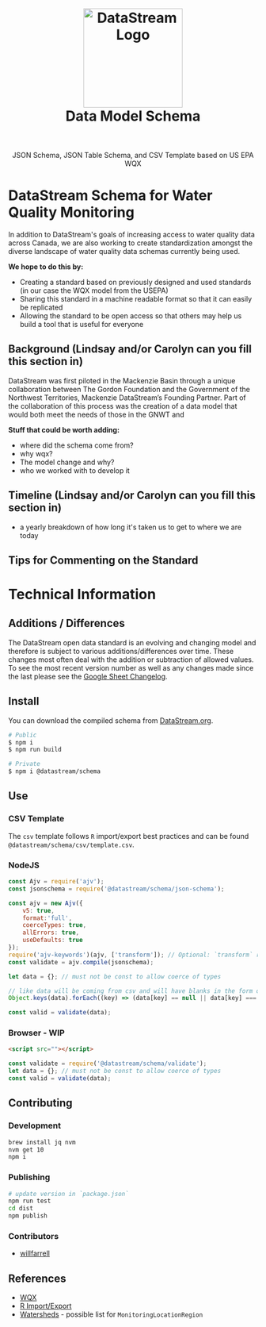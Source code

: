 <h1 align="center">
  <img src="https://raw.githubusercontent.com/gordonfn/datastream-schema/master/docs/images/datastream.svg?token=AAIL2PBZU46OCA3XH2SPQBS5VNRQW" alt="DataStream Logo" width="200">
  <br/>
  Data Model Schema
  <br/>
  <br/>
</h1>

<p align="center">JSON Schema, JSON Table Schema, and CSV Template based on US EPA WQX</p>

<p align="center">
  <!--<a href="https://github.com/gordonfn/datastream-wqx"><img src="https://img.shields.io/github/stars/gordonfn/datastream-wqx.svg?style=social&label=Stars" alt="Stars" /></a>-->
  <!--<a href="https://www.npmjs.com/package/datastream-wqx"><img src="https://img.shields.io/npm/v/datastream-wqx.svg" alt="npm version"></a>-->
  <!--<a href="https://www.npmjs.com/package/datastream-wqx"><img src="https://img.shields.io/npm/dm/datastream-wqx.svg" alt="npm downloads"></a>-->
  <!--<a href="https://www.npmjs.com/package/datastream-wqx"><img src="https://img.shields.io/npm/l/datastream-wqx.svg" alt="npm license" /></a>-->
</p>

# DataStream Schema for Water Quality Monitoring
In addition to DataStream's goals of increasing access to water quality data across Canada, we are also working to create standardization amongst the diverse landscape of water quality data schemas currently being used. 

**We hope to do this by:**
* Creating a standard based on previously designed and used standards (in our case the WQX model from the USEPA)
* Sharing this standard in a machine readable format so that it can easily be replicated
* Allowing the standard to be open access so that others may help us build a tool that is useful for everyone

## Background (Lindsay and/or Carolyn can you fill this section in)

DataStream was first piloted in the Mackenzie Basin through a unique collaboration between The Gordon Foundation and the Government of the Northwest Territories, Mackenzie DataStream’s Founding Partner. Part of the collaboration of this process was the creation of a data model that would both meet the needs of those in the GNWT and 

**Stuff that could be worth adding:**
* where did the schema come from?
* why wqx?
* The model change and why?
* who we worked with to develop it

## Timeline (Lindsay and/or Carolyn can you fill this section in)
* a yearly breakdown of how long it's taken us to get to where we are today

## Tips for Commenting on the Standard


# Technical Information
## Additions / Differences
The DataStream open data standard is an evolving and changing model and therefore is subject to various additions/differences over time. These changes most often deal with the addition or subtraction of allowed values. To see the most recent version number as well as any changes made since the last please see the [Google Sheet Changelog](https://docs.google.com/spreadsheets/d/1gau2kMxcXiBu1ZdqpT-DO4zrRLNNzo8Ez32pweOYpro#gid=37982279).

## Install

You can download the compiled schema from [DataStream.org](www.datastream.org/cdn/json-schema.json).
```bash
# Public
$ npm i
$ npm run build

# Private
$ npm i @datastream/schema
```

## Use
### CSV Template
The `csv` template follows `R` import/export best practices and can be found `@datastream/schema/csv/template.csv`.

### NodeJS
```javascript
const Ajv = require('ajv');
const jsonschema = require('@datastream/schema/json-schema');

const ajv = new Ajv({
    v5: true,
    format:'full',
    coerceTypes: true,
    allErrors: true,
    useDefaults: true
});
require('ajv-keywords')(ajv, ['transform']); // Optional: `transform` removes strictness surrounding value character case.
const validate = ajv.compile(jsonschema);

let data = {}; // must not be const to allow coerce of types

// like data will be coming from csv and will have blanks in the form of empty string
Object.keys(data).forEach((key) => (data[key] == null || data[key] === '') && delete data[key]);

const valid = validate(data);
```

### Browser - WIP
```html
<script src=""></script>
```
```js
const validate = require('@datastream/schema/validate');
let data = {}; // must not be const to allow coerce of types
const valid = validate(data);
```

## Contributing

### Development
```bash
brew install jq nvm
nvm get 10
npm i
```

### Publishing
```bash
# update version in `package.json`
npm run test
cd dist
npm publish
```

### Contributors
- [willfarrell](https://github.com/willfarrell)

## References
- [WQX](https://github.com/gordonfn/wqx)
- [R Import/Export](https://cran.r-project.org/doc/manuals/r-release/R-data.html)
- [Watersheds](https://open.canada.ca/data/en/dataset/dc639a40-8893-11e0-96ca-6cf049291510) - possible list for `MonitoringLocationRegion`
